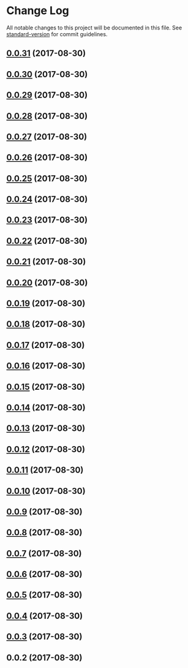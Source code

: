 # Change Log

All notable changes to this project will be documented in this file. See [standard-version](https://github.com/conventional-changelog/standard-version) for commit guidelines.

<a name="0.0.31"></a>
## [0.0.31](https://github.com/d-weeteling/dbg-buck-trap/compare/v0.0.30...v0.0.31) (2017-08-30)



<a name="0.0.30"></a>
## [0.0.30](https://github.com/d-weeteling/dbg-buck-trap/compare/v0.0.29...v0.0.30) (2017-08-30)



<a name="0.0.29"></a>
## [0.0.29](https://github.com/d-weeteling/dbg-buck-trap/compare/v0.0.28...v0.0.29) (2017-08-30)



<a name="0.0.28"></a>
## [0.0.28](https://github.com/d-weeteling/dbg-buck-trap/compare/v0.0.27...v0.0.28) (2017-08-30)



<a name="0.0.27"></a>
## [0.0.27](https://github.com/d-weeteling/dbg-buck-trap/compare/v0.0.26...v0.0.27) (2017-08-30)



<a name="0.0.26"></a>
## [0.0.26](https://github.com/d-weeteling/dbg-buck-trap/compare/v0.0.25...v0.0.26) (2017-08-30)



<a name="0.0.25"></a>
## [0.0.25](https://github.com/d-weeteling/dbg-buck-trap/compare/v0.0.24...v0.0.25) (2017-08-30)



<a name="0.0.24"></a>
## [0.0.24](https://github.com/d-weeteling/dbg-buck-trap/compare/v0.0.23...v0.0.24) (2017-08-30)



<a name="0.0.23"></a>
## [0.0.23](https://github.com/d-weeteling/dbg-buck-trap/compare/v0.0.22...v0.0.23) (2017-08-30)



<a name="0.0.22"></a>
## [0.0.22](https://github.com/d-weeteling/dbg-buck-trap/compare/v0.0.21...v0.0.22) (2017-08-30)



<a name="0.0.21"></a>
## [0.0.21](https://github.com/d-weeteling/dbg-buck-trap/compare/v0.0.20...v0.0.21) (2017-08-30)



<a name="0.0.20"></a>
## [0.0.20](https://github.com/d-weeteling/dbg-buck-trap/compare/v0.0.19...v0.0.20) (2017-08-30)



<a name="0.0.19"></a>
## [0.0.19](https://github.com/d-weeteling/dbg-buck-trap/compare/v0.0.18...v0.0.19) (2017-08-30)



<a name="0.0.18"></a>
## [0.0.18](https://github.com/d-weeteling/dbg-buck-trap/compare/v0.0.17...v0.0.18) (2017-08-30)



<a name="0.0.17"></a>
## [0.0.17](https://github.com/d-weeteling/dbg-buck-trap/compare/v0.0.16...v0.0.17) (2017-08-30)



<a name="0.0.16"></a>
## [0.0.16](https://github.com/d-weeteling/dbg-buck-trap/compare/v0.0.15...v0.0.16) (2017-08-30)



<a name="0.0.15"></a>
## [0.0.15](https://github.com/d-weeteling/dbg-buck-trap/compare/v0.0.14...v0.0.15) (2017-08-30)



<a name="0.0.14"></a>
## [0.0.14](https://github.com/d-weeteling/dbg-buck-trap/compare/v0.0.13...v0.0.14) (2017-08-30)



<a name="0.0.13"></a>
## [0.0.13](https://github.com/d-weeteling/dbg-buck-trap/compare/v0.0.12...v0.0.13) (2017-08-30)



<a name="0.0.12"></a>
## [0.0.12](https://github.com/d-weeteling/dbg-buck-trap/compare/v0.0.11...v0.0.12) (2017-08-30)



<a name="0.0.11"></a>
## [0.0.11](https://github.com/d-weeteling/dbg-buck-trap/compare/v0.0.10...v0.0.11) (2017-08-30)



<a name="0.0.10"></a>
## [0.0.10](https://github.com/d-weeteling/dbg-buck-trap/compare/v0.0.9...v0.0.10) (2017-08-30)



<a name="0.0.9"></a>
## [0.0.9](https://github.com/d-weeteling/dbg-buck-trap/compare/v0.0.8...v0.0.9) (2017-08-30)



<a name="0.0.8"></a>
## [0.0.8](https://github.com/d-weeteling/dbg-buck-trap/compare/v0.0.7...v0.0.8) (2017-08-30)



<a name="0.0.7"></a>
## [0.0.7](https://github.com/d-weeteling/dbg-buck-trap/compare/v0.0.6...v0.0.7) (2017-08-30)



<a name="0.0.6"></a>
## [0.0.6](https://github.com/d-weeteling/dbg-buck-trap/compare/v0.0.5...v0.0.6) (2017-08-30)



<a name="0.0.5"></a>
## [0.0.5](https://github.com/d-weeteling/dbg-buck-trap/compare/v0.0.4...v0.0.5) (2017-08-30)



<a name="0.0.4"></a>
## [0.0.4](https://github.com/d-weeteling/dbg-buck-trap/compare/v0.0.3...v0.0.4) (2017-08-30)



<a name="0.0.3"></a>
## [0.0.3](https://github.com/d-weeteling/dbg-buck-trap/compare/v0.0.2...v0.0.3) (2017-08-30)



<a name="0.0.2"></a>
## 0.0.2 (2017-08-30)
